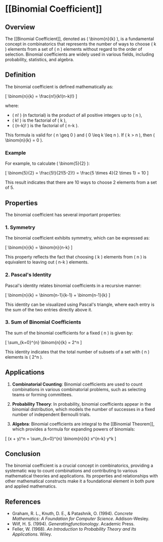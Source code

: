 
# [[Binomial Coefficient]]

## Overview
The [[Binomial Coefficient]], denoted as \( \binom{n}{k} \), is a fundamental concept in combinatorics that represents the number of ways to choose \( k \) elements from a set of \( n \) elements without regard to the order of selection. Binomial coefficients are widely used in various fields, including probability, statistics, and algebra.

## Definition
The binomial coefficient is defined mathematically as:

\[
\binom{n}{k} = \frac{n!}{k!(n-k)!}
\]

where:
- \( n! \) (n factorial) is the product of all positive integers up to \( n \),
- \( k! \) is the factorial of \( k \),
- \( (n-k)! \) is the factorial of \( n-k \).

This formula is valid for \( n \geq 0 \) and \( 0 \leq k \leq n \). If \( k > n \), then \( \binom{n}{k} = 0 \).

### Example
For example, to calculate \( \binom{5}{2} \):

\[
\binom{5}{2} = \frac{5!}{2!(5-2)!} = \frac{5 \times 4}{2 \times 1} = 10
\]

This result indicates that there are 10 ways to choose 2 elements from a set of 5.

## Properties
The binomial coefficient has several important properties:

### 1. Symmetry
The binomial coefficient exhibits symmetry, which can be expressed as:

\[
\binom{n}{k} = \binom{n}{n-k}
\]

This property reflects the fact that choosing \( k \) elements from \( n \) is equivalent to leaving out \( n-k \) elements.

### 2. Pascal's Identity
Pascal's identity relates binomial coefficients in a recursive manner:

\[
\binom{n}{k} = \binom{n-1}{k-1} + \binom{n-1}{k}
\]

This identity can be visualized using Pascal's triangle, where each entry is the sum of the two entries directly above it.

### 3. Sum of Binomial Coefficients
The sum of the binomial coefficients for a fixed \( n \) is given by:

\[
\sum_{k=0}^{n} \binom{n}{k} = 2^n
\]

This identity indicates that the total number of subsets of a set with \( n \) elements is \( 2^n \).

## Applications
1. **Combinatorial Counting**: Binomial coefficients are used to count combinations in various combinatorial problems, such as selecting teams or forming committees.
  
2. **Probability Theory**: In probability, binomial coefficients appear in the binomial distribution, which models the number of successes in a fixed number of independent Bernoulli trials.

3. **Algebra**: Binomial coefficients are integral to the [[Binomial Theorem]], which provides a formula for expanding powers of binomials:

\[
(x + y)^n = \sum_{k=0}^{n} \binom{n}{k} x^{n-k} y^k
\]

## Conclusion
The binomial coefficient is a crucial concept in combinatorics, providing a systematic way to count combinations and contributing to various mathematical theories and applications. Its properties and relationships with other mathematical constructs make it a foundational element in both pure and applied mathematics.

## References
- Graham, R. L., Knuth, D. E., & Patashnik, O. (1994). *Concrete Mathematics: A Foundation for Computer Science*. Addison-Wesley.
- Wilf, H. S. (1994). *Generatingfunctionology*. Academic Press.
- Feller, W. (1968). *An Introduction to Probability Theory and Its Applications*. Wiley.

